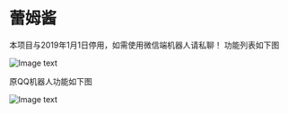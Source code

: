 
# 蕾姆酱

本项目与2019年1月1日停用，如需使用微信端机器人请私聊！
功能列表如下图

![Image text](https://github.com/Ascotbe/qqbot_group/blob/master/IMG_20190317_115721.jpg?raw=true)

原QQ机器人功能如下图

![Image text](https://github.com/Ascotbe/Random-img/blob/master/%E8%95%BE%E5%A7%86%E9%85%B1.png?raw=true)

